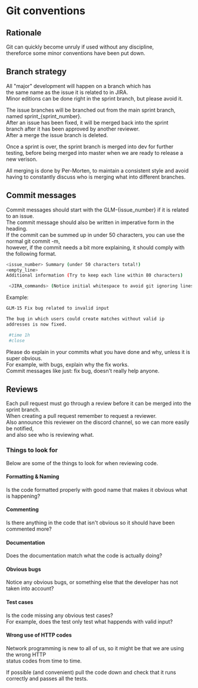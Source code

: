 # Git conventions

## Rationale
Git can quickly become unruly if used without any discipline,  
thereforce some minor conventions have been put down.  

## Branch strategy
All "major" development will happen on a branch which has  
the same name as the issue it is related to in JIRA.  
Minor editions can be done right in the sprint branch, but please avoid it.  

The issue branches will be branched out from the main sprint branch,  
named sprint_{sprint_number}.  
After an issue has been fixed, it will be merged back into the sprint  
branch after it has been approved by another reviewer.  
After a merge the issue branch is deleted.  

Once a sprint is over, the sprint branch is merged into dev for further  
testing, before being merged into master when we are ready to release a new verison.  

All merging is done by Per-Morten, to maintain a consistent style and avoid  
having to constantly discuss who is merging what into different branches.  

## Commit messages
Commit messages should start with the GLM-{issue\_number} if it is related to an issue.  
The commit message should also be written in imperative form in the heading.  
If the commit can be summed up in under 50 characters, you can use the normal git commit -m,  
however, if the commit needs a bit more explaining, it should comply with the following format.  

```sh
<issue_number> Summary (under 50 characters total!)
<empty_line>
Additional information (Try to keep each line within 80 characters)

 <JIRA_commands> (Notice initial whitespace to avoid git ignoring lines starting with #)
```

Example:
```sh
GLM-15 Fix bug related to invalid input

The bug in which users could create matches without valid ip 
addresses is now fixed.

 #time 1h
 #close
```

Please do explain in your commits what you have done and why, unless it is super obvious.  
For example, with bugs, explain why the fix works.  
Commit messages like just: fix bug, doesn't really help anyone.  

## Reviews
Each pull request must go through a review before it can be merged into the sprint branch.  
When creating a pull request remember to request a reviewer.  
Also announce this reviewer on the discord channel, so we can more easily be notified,  
and also see who is reviewing what.  

### Things to look for
Below are some of the things to look for when reviewing code.  

#### Formatting & Naming
Is the code formatted properly with good name that makes it obvious what is happening?  

#### Commenting
Is there anything in the code that isn't obvious so it should have been commented more?  

#### Documentation
Does the documentation match what the code is actually doing?  

#### Obvious bugs
Notice any obvious bugs, or something else that the developer has not taken into account?  

#### Test cases
Is the code missing any obvious test cases?  
For example, does the test only test what happends with valid input?  

#### Wrong use of HTTP codes
Network programming is new to all of us, so it might be that we are using the wrong HTTP  
status codes from time to time.

If possible (and convenient) pull the code down and check that it runs correctly and passes all the tests.  
